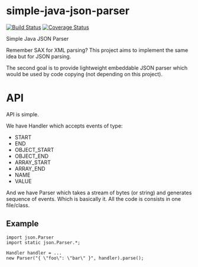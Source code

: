 # simple-java-json-parser

[![Build Status](https://travis-ci.org/andyglow/simple-java-json-parser.svg?branch=master)](https://travis-ci.org/andyglow/simple-java-json-parser)
[![Coverage Status](https://coveralls.io/repos/github/andyglow/simple-java-json-parser/badge.svg?branch=master)](https://coveralls.io/github/andyglow/simple-java-json-parser?branch=master)

Simple Java JSON Parser

Remember SAX for XML parsing?
This project aims to implement the same idea but for JSON parsing.

The second goal is to provide lightweight embeddable JSON parser which would be used by code copying (not depending on this project).

# API 

API is simple.

We have Handler which accepts events of type:
- START
- END
- OBJECT_START
- OBJECT_END
- ARRAY_START
- ARRAY_END
- NAME
- VALUE

And we have Parser which takes a stream of bytes (or string) and generates sequence of events.
Which is basically it. All the code is consists in one file/class.

## Example

```
import json.Parser
import static json.Parser.*;

Handler handler = ...
new Parser("{ \"foo\": \"bar\" }", handler).parse();

```